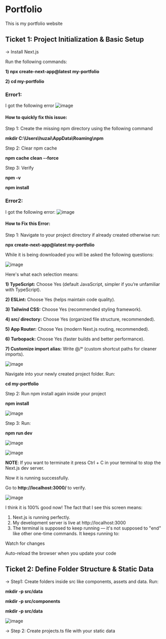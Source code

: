 # Portfolio
This is my portfolio website

## Ticket 1: Project Initialization & Basic Setup
-> Install Next.js

Run the following commands: 

**1) npx create-next-app@latest my-portfolio** 

**2) cd my-portfolio**

### Error1:

I got the following error 
![image](https://github.com/user-attachments/assets/e024d84f-e2c5-405b-a408-a9e5fb1bff0e)

#### How to quickly fix this issue:
Step 1: Create the missing npm directory using the following command

**mkdir C:\Users\huzai\AppData\Roaming\npm**

Step 2: Clear npm cache

**npm cache clean --force**

Step 3: Verify 

**npm -v**

**npm install**

### Error2:

I got the following error:
![image](https://github.com/user-attachments/assets/abda3de2-ec89-4c3b-a966-8b2d978b5252)

#### How to Fix this Error:
Step 1: Navigate to your project directory if already created otherwise run: 

**npx create-next-app@latest my-portfolio**

While it is being downloaded you will be asked the following questions: 

![image](https://github.com/user-attachments/assets/9a441136-d432-4211-ace7-fdcecc76d65c)

Here's what each selection means:

**1) TypeScript:** Choose Yes (default JavaScript, simpler if you’re unfamiliar with TypeScript).

**2) ESLint:** Choose Yes (helps maintain code quality).

**3) Tailwind CSS:** Choose Yes (recommended styling framework).

**4) src/ directory:** Choose Yes (organized file structure, recommended).

**5) App Router:** Choose Yes (modern Next.js routing, recommended).

**6) Turbopack:** Choose Yes (faster builds and better performance).

**7) Customize import alias:** Write @/* (custom shortcut paths for cleaner imports).

![image](https://github.com/user-attachments/assets/daa91455-369b-47bb-9045-1985b1e69cd4)

Navigate into your newly created project folder. Run:

**cd my-portfolio**

Step 2: Run npm install again inside your project

**npm install**

![image](https://github.com/user-attachments/assets/f2684c93-a030-4718-8e56-23e2957732ca)


Step 3: Run:

**npm run dev**

![image](https://github.com/user-attachments/assets/6228b561-bc26-4168-a865-760a8d8c5fe5)

![image](https://github.com/user-attachments/assets/68f11eda-4530-4300-a5aa-f6c640a09d17)

**NOTE**: If you want to terminate it press Ctrl + C in your terminal to stop the Next.js dev server.

Now it is running successfully. 

Go to **http://localhost:3000/** to verify. 

![image](https://github.com/user-attachments/assets/0935e3c7-8114-478d-8163-403456b032f8)

I think it is 100% good now!
The fact that I see this screen means:

1) Next.js is running perfectly.
2) My development server is live at http://localhost:3000
3) The terminal is supposed to keep running — it's not supposed to "end" like other one-time commands. It keeps running to:

Watch for changes

Auto-reload the browser when you update your code

## Ticket 2: Define Folder Structure & Static Data

-> Step1: Create folders inside src like components, assets and data. Run:

**mkdir -p src/data**

**mkdir -p src/components**

**mkdir -p src/data**

![image](https://github.com/user-attachments/assets/6f355ceb-13c0-4e6b-9f30-543300ba31dd)


->  Step 2: Create projects.ts file with your static data




